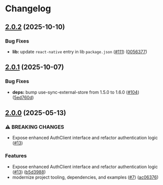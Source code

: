 # Changelog

## [2.0.2](https://github.com/forwardsoftware/react-auth/compare/v2.0.1...v2.0.2) (2025-10-10)


### Bug Fixes

* **lib:** update `react-native` entry in lib `package.json` ([#111](https://github.com/forwardsoftware/react-auth/issues/111)) ([0056377](https://github.com/forwardsoftware/react-auth/commit/00563779025f023929f0b0966bd6d78e2b812dcb))

## [2.0.1](https://github.com/forwardsoftware/react-auth/compare/v2.0.0...v2.0.1) (2025-10-07)


### Bug Fixes

* **deps:** bump use-sync-external-store from 1.5.0 to 1.6.0 ([#104](https://github.com/forwardsoftware/react-auth/issues/104)) ([5ed760d](https://github.com/forwardsoftware/react-auth/commit/5ed760d89633e3bf1c76ef159231d9348334f958))

## [2.0.0](https://github.com/forwardsoftware/react-auth/compare/v1.1.0...v2.0.0) (2025-05-13)


### ⚠ BREAKING CHANGES

* Expose enhanced AuthClient interface and refactor authentication logic ([#13](https://github.com/forwardsoftware/react-auth/issues/13))

### Features

* Expose enhanced AuthClient interface and refactor authentication logic ([#13](https://github.com/forwardsoftware/react-auth/issues/13)) ([b5d3988](https://github.com/forwardsoftware/react-auth/commit/b5d39884fb9d65e472a54a42b1a52b403adf4851))
* modernize project tooling, dependencies, and examples ([#7](https://github.com/forwardsoftware/react-auth/issues/7)) ([ac06376](https://github.com/forwardsoftware/react-auth/commit/ac063768917622e537c57b45da9eff5b50060c75))
